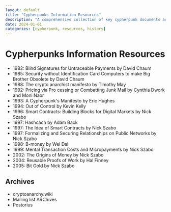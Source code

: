 ```yaml
---
layout: default
title: "Cypherpunks Information Resources"
description: "A comprehensive collection of key cypherpunk documents and resources from the movement's history."
date: 2024-01-01
categories: [cypherpunk, resources, history]
---
```


# Cypherpunks Information Resources

- 1982: Blind Signatures for Untraceable Payments by David Chaum
- 1985: Security without Identification Card Computers to make Big Brother Obsolete by David Chaum
- 1988: The crypto anarchist manifesto by Timothy May
- 1992: Pricing via Pro cessing or Combatting Junk Mail by Cynthia Dwork and Moni Naor
- 1993: A Cypherpunk's Manifesto by Eric Hughes
- 1994: Out of Control by Kevin Kelly
- 1996: Smart Contracts: Building Blocks for Digital Markets by Nick Szabo
- 1997: Hashcach by Adam Back
- 1997: The Idea of Smart Contracts by Nick Szabo
- 1997: Formalizing and Securing Relationships on Public Networks by Nick Szabo
- 1998: B-money by Wei Dai
- 1999: Mental Transaction Costs and Micropayments by Nick Szabo
- 2002: The Origins of Money by Nick Szabo
- 2004: Reusable Proofs of Work by Hal Finney
- 2005: Bit Gold by Nick Szabo

## Archives

- cryptoanarchy.wiki
- Mailing list ARChives
- Postorius
